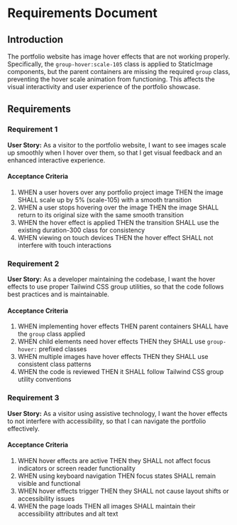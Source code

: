# Requirements Document

## Introduction

The portfolio website has image hover effects that are not working properly. Specifically, the `group-hover:scale-105` class is applied to StaticImage components, but the parent containers are missing the required `group` class, preventing the hover scale animation from functioning. This affects the visual interactivity and user experience of the portfolio showcase.

## Requirements

### Requirement 1

**User Story:** As a visitor to the portfolio website, I want to see images scale up smoothly when I hover over them, so that I get visual feedback and an enhanced interactive experience.

#### Acceptance Criteria

1. WHEN a user hovers over any portfolio project image THEN the image SHALL scale up by 5% (scale-105) with a smooth transition
2. WHEN a user stops hovering over the image THEN the image SHALL return to its original size with the same smooth transition
3. WHEN the hover effect is applied THEN the transition SHALL use the existing duration-300 class for consistency
4. WHEN viewing on touch devices THEN the hover effect SHALL not interfere with touch interactions

### Requirement 2

**User Story:** As a developer maintaining the codebase, I want the hover effects to use proper Tailwind CSS group utilities, so that the code follows best practices and is maintainable.

#### Acceptance Criteria

1. WHEN implementing hover effects THEN parent containers SHALL have the `group` class applied
2. WHEN child elements need hover effects THEN they SHALL use `group-hover:` prefixed classes
3. WHEN multiple images have hover effects THEN they SHALL use consistent class patterns
4. WHEN the code is reviewed THEN it SHALL follow Tailwind CSS group utility conventions

### Requirement 3

**User Story:** As a visitor using assistive technology, I want the hover effects to not interfere with accessibility, so that I can navigate the portfolio effectively.

#### Acceptance Criteria

1. WHEN hover effects are active THEN they SHALL not affect focus indicators or screen reader functionality
2. WHEN using keyboard navigation THEN focus states SHALL remain visible and functional
3. WHEN hover effects trigger THEN they SHALL not cause layout shifts or accessibility issues
4. WHEN the page loads THEN all images SHALL maintain their accessibility attributes and alt text

